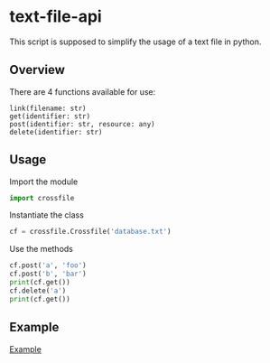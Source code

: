 # text-file-api
This script is supposed to simplify the usage of a text file in python.  

## Overview
There are 4 functions available for use:
```
link(filename: str)
get(identifier: str)
post(identifier: str, resource: any)
delete(identifier: str)
```

## Usage
Import the module
```python
import crossfile
```
Instantiate the class
```python
cf = crossfile.Crossfile('database.txt')
```
Use the methods
```python
cf.post('a', 'foo')
cf.post('b', 'bar')
print(cf.get())
cf.delete('a')
print(cf.get())
```

## Example
[Example](example.py)

